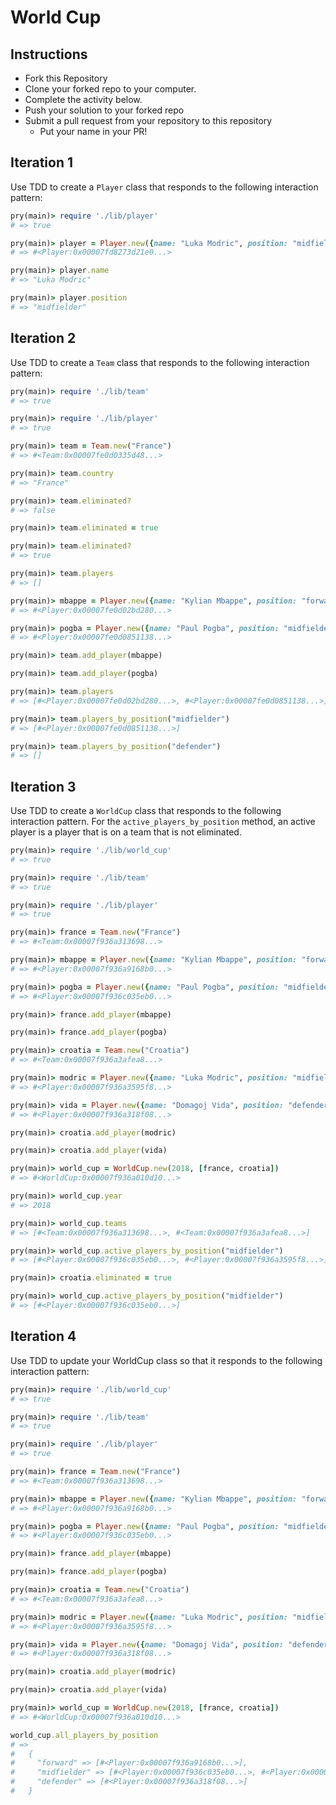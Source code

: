 # World Cup

## Instructions

* Fork this Repository
* Clone your forked repo to your computer.
* Complete the activity below.
* Push your solution to your forked repo
* Submit a pull request from your repository to this repository
  * Put your name in your PR!

## Iteration 1

Use TDD to create a `Player` class that responds to the following interaction pattern:

```ruby
pry(main)> require './lib/player'
# => true

pry(main)> player = Player.new({name: "Luka Modric", position: "midfielder"})    
# => #<Player:0x00007fd8273d21e0...>

pry(main)> player.name
# => "Luka Modric"

pry(main)> player.position
# => "midfielder"
```

## Iteration 2

Use TDD to create a `Team` class that responds to the following interaction pattern:

```ruby
pry(main)> require './lib/team'
# => true

pry(main)> require './lib/player'
# => true

pry(main)> team = Team.new("France")    
# => #<Team:0x00007fe0d0335d48...>

pry(main)> team.country
# => "France"

pry(main)> team.eliminated?
# => false

pry(main)> team.eliminated = true

pry(main)> team.eliminated?
# => true

pry(main)> team.players
# => []

pry(main)> mbappe = Player.new({name: "Kylian Mbappe", position: "forward"})
# => #<Player:0x00007fe0d02bd280...>

pry(main)> pogba = Player.new({name: "Paul Pogba", position: "midfielder"})    
# => #<Player:0x00007fe0d0851138...>

pry(main)> team.add_player(mbappe)

pry(main)> team.add_player(pogba)    

pry(main)> team.players
# => [#<Player:0x00007fe0d02bd280...>, #<Player:0x00007fe0d0851138...>]

pry(main)> team.players_by_position("midfielder")
# => [#<Player:0x00007fe0d0851138...>]

pry(main)> team.players_by_position("defender")
# => []
```

## Iteration 3

Use TDD to create a `WorldCup` class that responds to the following interaction pattern. For the `active_players_by_position` method, an active player is a player that is on a team that is not eliminated.

```ruby
pry(main)> require './lib/world_cup'
# => true

pry(main)> require './lib/team'
# => true

pry(main)> require './lib/player'
# => true

pry(main)> france = Team.new("France")
# => #<Team:0x00007f936a313698...>

pry(main)> mbappe = Player.new({name: "Kylian Mbappe", position: "forward"})    
# => #<Player:0x00007f936a9168b0...>

pry(main)> pogba = Player.new({name: "Paul Pogba", position: "midfielder"})    
# => #<Player:0x00007f936c035eb0...>

pry(main)> france.add_player(mbappe)    

pry(main)> france.add_player(pogba)    

pry(main)> croatia = Team.new("Croatia")    
# => #<Team:0x00007f936a3afea8...>

pry(main)> modric = Player.new({name: "Luka Modric", position: "midfielder"})    
# => #<Player:0x00007f936a3595f8...>

pry(main)> vida = Player.new({name: "Domagoj Vida", position: "defender"})    
# => #<Player:0x00007f936a318f08...>

pry(main)> croatia.add_player(modric)    

pry(main)> croatia.add_player(vida)    

pry(main)> world_cup = WorldCup.new(2018, [france, croatia])    
# => #<WorldCup:0x00007f936a010d10...>

pry(main)> world_cup.year
# => 2018

pry(main)> world_cup.teams
# => [#<Team:0x00007f936a313698...>, #<Team:0x00007f936a3afea8...>]

pry(main)> world_cup.active_players_by_position("midfielder")
# => [#<Player:0x00007f936c035eb0...>, #<Player:0x00007f936a3595f8...>]

pry(main)> croatia.eliminated = true    

pry(main)> world_cup.active_players_by_position("midfielder")
# => [#<Player:0x00007f936c035eb0...>]
```

## Iteration 4

Use TDD to update your WorldCup class so that it responds to the following interaction pattern:

```ruby
pry(main)> require './lib/world_cup'
# => true

pry(main)> require './lib/team'
# => true

pry(main)> require './lib/player'
# => true

pry(main)> france = Team.new("France")
# => #<Team:0x00007f936a313698...>

pry(main)> mbappe = Player.new({name: "Kylian Mbappe", position: "forward"})    
# => #<Player:0x00007f936a9168b0...>

pry(main)> pogba = Player.new({name: "Paul Pogba", position: "midfielder"})    
# => #<Player:0x00007f936c035eb0...>

pry(main)> france.add_player(mbappe)    

pry(main)> france.add_player(pogba)    

pry(main)> croatia = Team.new("Croatia")    
# => #<Team:0x00007f936a3afea8...>

pry(main)> modric = Player.new({name: "Luka Modric", position: "midfielder"})    
# => #<Player:0x00007f936a3595f8...>

pry(main)> vida = Player.new({name: "Domagoj Vida", position: "defender"})    
# => #<Player:0x00007f936a318f08...>

pry(main)> croatia.add_player(modric)    

pry(main)> croatia.add_player(vida)    

pry(main)> world_cup = WorldCup.new(2018, [france, croatia])    
# => #<WorldCup:0x00007f936a010d10...> 

world_cup.all_players_by_position
# =>
#   {
#     "forward" => [#<Player:0x00007f936a9168b0...>],
#     "midfielder" => [#<Player:0x00007f936c035eb0...>, #<Player:0x00007f936a3595f8...>],
#     "defender" => [#<Player:0x00007f936a318f08...>]
#   }
```

